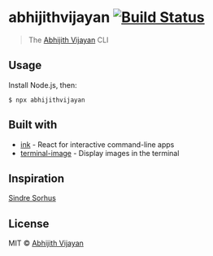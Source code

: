 # abhijithvijayan [![Build Status](https://travis-ci.org/abhijithvijayan/abhijithvijayan.svg?branch=master)](https://travis-ci.org/abhijithvijayan/abhijithvijayan)

> The [Abhijith Vijayan](https://abhijithvijayan.in) CLI

## Usage

Install Node.js, then:

```
$ npx abhijithvijayan
```

## Built with

- [ink](https://github.com/vadimdemedes/ink) - React for interactive command-line apps
- [terminal-image](https://github.com/abhijithvijayan/terminal-image) - Display images in the terminal

## Inspiration

[Sindre Sorhus](https://github.com/sindresorhus)

## License

MIT © [Abhijith Vijayan](https://abhijithvijayan.in)
